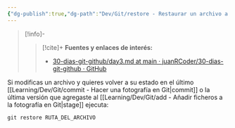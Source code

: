 ```yaml
---
{"dg-publish":true,"dg-path":"Dev/Git/restore - Restaurar un archivo a la última versión en Git.md","permalink":"/dev/git/restore-restaurar-un-archivo-a-la-ultima-version-en-git/","created":"2024-04-03T21:55","updated":"2024-04-11T20:22"}
---
```


> [!info]-
>> [!cite]+ **Fuentes y enlaces de interés:**
>> - [30-dias-git-github/day3.md at main · juanRCoder/30-dias-git-github · GitHub](https://github.com/juanRCoder/30-dias-git-github/blob/main/day3.md)

Si modificas un archivo y quieres volver a su estado en el último [[Learning/Dev/Git/commit - Hacer una fotografía en Git\|commit]] o la última versión que agregaste al [[Learning/Dev/Git/add - Añadir ficheros a la fotografía en Git\|stage]] ejecuta:
```shell
git restore RUTA_DEL_ARCHIVO
```
